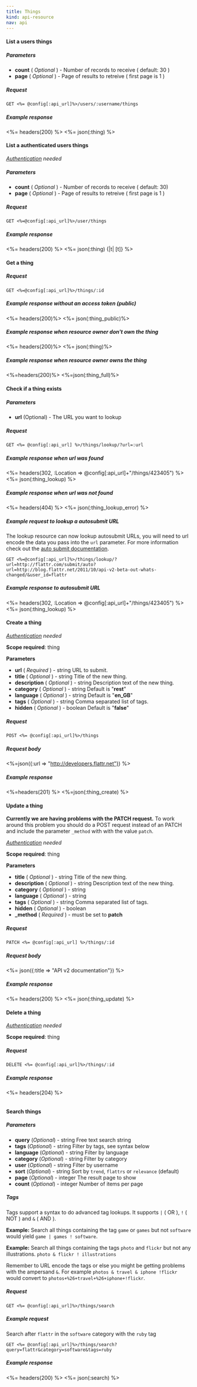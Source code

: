 ```yaml
---
title: Things
kind: api-resource
nav: api
---
```


#### List a users things

##### Parameters

- **count** ( _Optional_ ) - Number of records to receive ( default: 30 )
- **page** ( _Optional_ ) - Page of results to retreive ( first page is 1 )

##### Request
```
GET <%= @config[:api_url]%>/users/:username/things
```

##### Example response

<%= headers(200) %>
<%= json(:thing) %>

#### List a authenticated users things

*[Authentication](#authenticated_call) needed*

##### Parameters

- **count** ( _Optional_ ) - Number of records to receive ( default: 30)
- **page** ( _Optional_ ) - Page of results to retreive ( first page is 1 )

##### Request
```
GET <%=@config[:api_url]%>/user/things
```

##### Example response
<%= headers(200) %>
<%= json(:thing) {|t| [t]} %>

#### Get a thing

##### Request
```
GET <%=@config[:api_url]%>/things/:id
```

##### Example response without an access token (public)
<%= headers(200)%>
<%= json(:thing_public)%>


##### Example response when resource owner don't own the thing
<%= headers(200)%>
<%= json(:thing)%>

##### Example response when resource owner owns the thing
<%=headers(200)%>
<%=json(:thing_full)%>

#### Check if a thing exists

##### Parameters

- **url** (Optional) - The URL you want to lookup

##### Request
```
GET <%= @config[:api_url] %>/things/lookup/?url=:url
```

##### Example response when url was found
<%= headers(302, :Location => @config[:api_url]+"/things/423405") %>
<%= json(:thing_lookup) %>

##### Example response when url was not found
<%= headers(404) %>
<%= json(:thing_lookup_error) %>

##### Example request to lookup a autosubmit URL

The lookup resource can now lookup autosubmit URLs, you will need to url
encode the data you pass into the `url` parameter. For more information
check out the [auto submit documentation](/auto-submit).

```
GET <%=@config[:api_url]%>/things/lookup/?url=http://flattr.com/submit/auto?url=http://blog.flattr.net/2011/10/api-v2-beta-out-whats-changed/&user_id=flattr
```

##### Example response to autosubmit URL

<%= headers(302, :Location => @config[:api_url]+"/things/423405") %>
<%= json(:thing_lookup) %>

#### Create a thing

*[Authentication](#authenticated_call) needed*

**Scope required**: thing

**Parameters**

- **url** ( _Required_ ) - string URL to submit.
- **title** ( _Optional_ ) - string Title of the new thing.
- **description** ( _Optional_ ) - string Description text of the new thing.
- **category** ( _Optional_ ) - string Default is "**rest**"
- **language** ( _Optional_ ) - string Default is "**en_GB**"
- **tags** ( _Optional_ ) - string Comma separated list of tags.
- **hidden** ( _Optional_ ) - boolean  Default is "**false**"

##### Request
```
POST <%= @config[:api_url]%>/things
```

##### Request body
<%=json({:url => "http://developers.flattr.net"}) %>

##### Example response
<%=headers(201) %>
<%=json(:thing_create) %>

#### Update a thing

**Currently we are having problems with the PATCH request.**
To work around this problem you should do a POST request instead of an
PATCH and include the parameter ``_method`` with with the value
``patch``.

*[Authentication](#authenticated_call) needed*

**Scope required**: thing

**Parameters**

- **title** ( _Optional_ ) - string Title of the new thing.
- **description** ( _Optional_ ) - string Description text of the new thing.
- **category** ( _Optional_ ) - string
- **language** ( _Optional_ ) - string
- **tags** ( _Optional_ ) - string Comma separated list of tags.
- **hidden** ( _Optional_ ) - boolean 
- **\_method** ( _Required_ ) - must be set to **patch**

##### Request
```
PATCH <%= @config[:api_url] %>/things/:id
```

##### Request body
<%= json({:title => "API v2 documentation"}) %>

##### Example response
<%= headers(200) %>
<%= json(:thing_update) %>

#### Delete a thing

*[Authentication](#authenticated_call) needed*

**Scope required**: thing

##### Request
```
DELETE <%= @config[:api_url]%>/things/:id
```

##### Example response
<%= headers(204) %>
<pre class="highlight"><code></code></pre>


#### Search things

##### Parameters

- **query** (_Optional_) - string Free text search string
- **tags** (_Optional_) - string Filter by tags, see syntax below
- **language** (_Optional_) - string Filter by language
- **category** (_Optional_) - string Filter by category
- **user** (_Optional_) - string Filter by username
- **sort** (_Optional_) - string Sort by `trend`, `flattrs` or
  `relevance` (default)
- **page** (_Optional_) - integer The result page to show
- **count** (_Optional_) - integer Number of items per page

##### Tags

Tags support a syntax to do advanced tag lookups. It supports `|` ( OR
), `!` ( NOT ) and `&` ( AND ). 

**Example:** Search all things containing the tag `game` or `games` but not
`software` would yield `game | games ! software`.

**Example:** Search all things containing the tags `photo` and `flickr` but
not any illustrations. `photo & flickr ! illustrations`

Remember to URL encode the tags or else you might be getting problems
with the ampersand `&`. For example `photos & travel & iphone !flickr`
would convert to `photos+%26+travel+%26+iphone+!flickr`.

##### Request
```
GET <%= @config[:api_url]%>/things/search
```

##### Example request
Search after `flattr` in the `software` category with the `ruby` tag

```
GET <%= @config[:api_url]%>/things/search?query=flattr&category=software&tags=ruby
```

##### Example response
<%= headers(200) %>
<%= json(:search) %>
